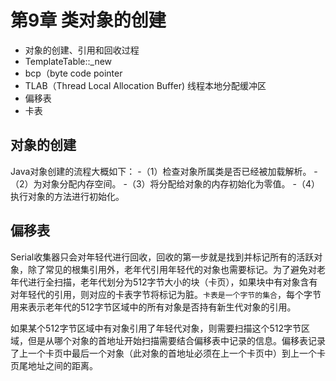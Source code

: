 # 第9章 类对象的创建

- 对象的创建、引用和回收过程
- TemplateTable::_new
- bcp（byte code pointer
- TLAB（Thread Local Allocation Buffer) 线程本地分配缓冲区
- 偏移表
- 卡表

## 对象的创建

Java对象创建的流程大概如下：
-（1）检查对象所属类是否已经被加载解析。
-（2）为对象分配内存空间。
-（3）将分配给对象的内存初始化为零值。
-（4）执行对象的<init>方法进行初始化。

## 偏移表

Serial收集器只会对年轻代进行回收，回收的第一步就是找到并标记所有的活跃对象，除了常见的根集引用外，老年代引用年轻代的对象也需要标记。为了避免对老年代进行全扫描，老年代划分为512字节大小的块（卡页），如果块中有对象含有对年轻代的引用，则对应的卡表字节将标记为脏。`卡表是一个字节的集合`，每个字节用来表示老年代的512字节区域中的所有对象是否持有新生代对象的引用。

如果某个512字节区域中有对象引用了年轻代对象，则需要扫描这个512字节区域，但是从哪个对象的首地址开始扫描需要结合偏移表中记录的信息。偏移表记录了上一个卡页中最后一个对象（此对象的首地址必须在上一个卡页中）到上一个卡页尾地址之间的距离。

